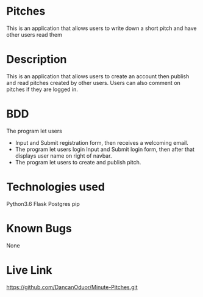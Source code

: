 # Pitches
This is an application that allows users to write down a short pitch and have other users read them

# Description
This is an application that allows users to create an account then publish and read pitches created by other users. Users can also comment on pitches if they are logged in.

# BDD
The program let users

* Input and Submit registration form,
then  receives a welcoming email.
* The program let users login
Input and Submit login form,
then after that displays user name on right of navbar.
* The program let users to create and publish  pitch.

# Technologies used
Python3.6
Flask
Postgres
pip

# Known Bugs
None

# Live Link
https://github.com/DancanOduor/Minute-Pitches.git